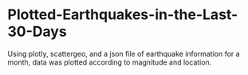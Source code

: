 # Plotted-Earthquakes-in-the-Last-30-Days
Using plotly, scattergeo, and a json file of earthquake information for a month, data was plotted according to magnitude and location.
